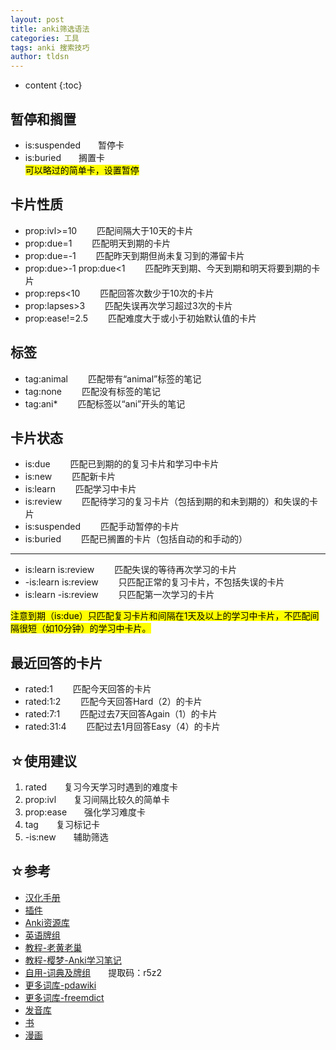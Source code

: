 ```yaml
---
layout: post
title: anki筛选语法
categories: 工具
tags: anki 搜索技巧
author: tldsn
---
```


* content
{:toc}


## 暂停和搁置

* is:suspended　　暂停卡
* is:buried　　搁置卡  
<mark>可以略过的简单卡，设置暂停</mark>

## 卡片性质

* prop:ivl>=10　　
匹配间隔大于10天的卡片
* prop:due=1　　
匹配明天到期的卡片
* prop:due=-1　　
匹配昨天到期但尚未复习到的滞留卡片
* prop:due>-1 prop:due<1　　
匹配昨天到期、今天到期和明天将要到期的卡片
* prop:reps<10　　
匹配回答次数少于10次的卡片
* prop:lapses>3　　
匹配失误再次学习超过3次的卡片
* prop:ease!=2.5　　
匹配难度大于或小于初始默认值的卡片





## 标签

* tag:animal　　
匹配带有“animal”标签的笔记
* tag:none　　
匹配没有标签的笔记
* tag:ani*　　
匹配标签以“ani”开头的笔记

## 卡片状态

* is:due　　
匹配已到期的的复习卡片和学习中卡片
* is:new　　
匹配新卡片
* is:learn　　
匹配学习中卡片
* is:review　　
匹配待学习的复习卡片（包括到期的和未到期的）和失误的卡片
* is:suspended　　
匹配手动暂停的卡片
* is:buried　　
匹配已搁置的卡片（包括自动的和手动的）

- - -

* is:learn is:review　　
匹配失误的等待再次学习的卡片
* -is:learn is:review　　
只匹配正常的复习卡片，不包括失误的卡片
* is:learn -is:review　　
只匹配第一次学习的卡片

<mark>
注意到期（is:due）只匹配复习卡片和间隔在1天及以上的学习中卡片，不匹配间隔很短（如10分钟）的学习中卡片。
</mark>

## 最近回答的卡片

* rated:1　　
匹配今天回答的卡片
* rated:1:2　　
匹配今天回答Hard（2）的卡片
* rated:7:1　　
匹配过去7天回答Again（1）的卡片
* rated:31:4　　
匹配过去1月回答Easy（4）的卡片

## ☆使用建议

1. rated　　复习今天学习时遇到的难度卡
2. prop:ivl　　复习间隔比较久的简单卡
3. prop:ease　　强化学习难度卡
4. tag　　复习标记卡
5. -is:new　　辅助筛选

## ☆参考
* [汉化手册](http://www.ankichina.net/manual/anki)
* [插件](https://ankiweb.net/shared/addons/2.1)
* [Anki资源库](https://wiki.anki.link/)
* [英语牌组](https://ankiweb.net/shared/decks/english)
* [教程-老黄老巢](https://www.laohuang.net/)
* [教程-樱梦-Anki学习笔记](https://www.yuque.com/purequant/anki/uefe4y)
* [自用-词典及牌组](https://pan.baidu.com/s/1xBjehEu6Zih1Hn5IoZc50g)　　提取码：r5z2
* [更多词库-pdawiki](https://www.pdawiki.com/forum/forum.php?mod=viewthread&tid=30146&extra=page%3D1)
* [更多词库-freemdict](https://freemdict.com/)
* [发音库](https://downloads.freemdict.com/100G_Super_Big_Collection/%E5%8F%91%E9%9F%B3%E5%BA%93%28%E6%94%BE%E5%85%A5AudioLib%E6%96%87%E4%BB%B6%E5%A4%B9%29/)
* [书](https://bookfere.com/post/tag/kindle%E5%AD%A6%E8%8B%B1%E8%AF%AD)
* [漫画](http://www.mangapanda.com/)
  

